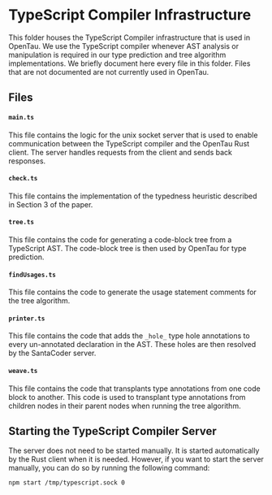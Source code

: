 # TypeScript Compiler Infrastructure

This folder houses the TypeScript Compiler infrastructure that is used in OpenTau.
We use the TypeScript compiler whenever AST analysis or manipulation is required in our
type prediction and tree algorithm implementations. We briefly document here every
file in this folder. Files that are not documented are not currently used in OpenTau.

## Files

#### `main.ts`

This file contains the logic for the unix socket server that is used to enable communication
between the TypeScript compiler and the OpenTau Rust client. The server handles requests
from the client and sends back responses.

#### `check.ts`

This file contains the implementation of the typedness heuristic described in Section 3 of the paper.

#### `tree.ts`

This file contains the code for generating a code-block tree from a TypeScript AST. The code-block
tree is then used by OpenTau for type prediction.

#### `findUsages.ts`

This file contains the code to generate the usage statement comments for the tree algorithm.

#### `printer.ts`

This file contains the code that adds the `_hole_` type hole annotations to every un-annotated
declaration in the AST. These holes are then resolved by the SantaCoder server.

#### `weave.ts`

This file contains the code that transplants type annotations from one code block to another. This code
is used to transplant type annotations from children nodes in their parent nodes when running the tree
algorithm.

## Starting the TypeScript Compiler Server

The server does not need to be started manually. It is started automatically by the Rust client
when it is needed. However, if you want to start the server manually, you can do so by running
the following command:

```bash
npm start /tmp/typescript.sock 0
```
